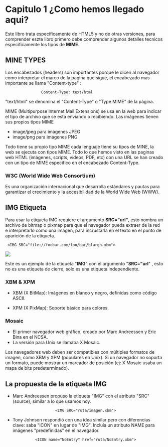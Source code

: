 # Capitulo 1 ¿Como hemos llegado aqui?
 
Este libro trata especificamente de HTML5 y no de otras versiones, para comprender eszte libro primero debe comprender algunos detalles tecnicos especificamente los tipos de **MIME**.

## MINE TYPES

Los encabezados (headers) son importantes porque le dicen al navegador como interpretar el marco de la pagina que sigue, el encabezado mas importante se llama "Content-type" :

                    Content-Type: text/html

"text/html" se denomina el "Content-Type" o "Type MIME" de la página.   

MIME (Multipurpose Internet Mail Extensions) se usa en la web para indicar el tipo de archivo que se está enviando o recibiendo.  Las imágenes tienen sus propios tipos MIME 
 
* image/jpeg para imágenes JPEG
* image/png para imágenes PNG 

Todo tiene su propio tipo MIME cada lenguaje tiene su tipos de MINE, la web se ejecuta con tipos MIME. Todo lo que hemos visto en las paginas web HTML (imágenes, scripts, vídeos, PDF, etc) con una URL se han creado con un tipo de MIME especifico en el encabezado Content-Type. 

### W3C (World Wide Web Consortium)

Es una organización internacional que desarrolla estándares y pautas para garantizar el crecimiento y la accesibilidad de la World Wide Web (WWW). 

## IMG Etiqueta

Para usar la etiqueta IMG requiere el argumento **SRC="url"**,  esto nombra un archivo de bitmap o pixmap  para que el navegador pueda extraer de la red e interpretarlo como una imagen, para incrustarla en el texto en el punto de aparición de la etiqueta.

     <IMG SRC="file://foobar.com/foo/bar/blargh.xbm">


<img src="https://www.gtush.com/wp-content/uploads/2018/06/leon-portada.jpg">


Este es un ejemplo de la etiqueta "**IMG**" con el argumento "**SRC="url**" , esto no es una etiqueta de cierre, solo es una etiqueta independiente. 

### XBM & XPM

* XBM (X BitMap): Imágenes en blanco y negro, definidas como código ASCII.

* XPM (X PixMap): Soporte básico para colores.

### Mosaic 

* El primer navegador web gráfico, creado por Marc Andreessen y Eric Bina en el NCSA.
* La versión para Unix se llamaba X Mosaic.

Los navegadores web deben ser compatibles con múltiples formatos de imagen, como XBM y XPM (populares en Unix). Si un navegador no soporta un formato, puede mostrar un marcador de posición (ej: X Mosaic usaba un mapa de bits predeterminado).

## La propuesta de la etiqueta IMG

* Marc Andreessen propuso la etiqueta "IMG" con el atributo "SRC" (source), similar a lo que usamos hoy.

                         <IMG SRC="ruta/imagen.xbm">

* Tony Johnson respondió con una idea similar pero con diferencias clave:
saba "ICON" en lugar de "IMG".
Incluía un atributo NAME para imágenes "predefinidas" en el navegador.

                <ICON name="NoEntry" href="ruta/NoEntry.xbm">







  
